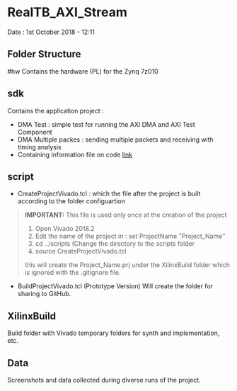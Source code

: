 # RealTB_AXI_Stream
Date : 1st October 2018 - 12:11

## Folder Structure
#hw
Contains the hardware (PL) for the Zynq 7z010

## sdk
Contains the application project :
- DMA Test : simple test for running the AXI DMA and AXI Test Component
- DMA Multiple packes : sending multiple packets and receiving with timing analysis
- Containing information file on code [link](sdk/ReadMe.md)
## script
- CreateProjectVivado.tcl : which the file after the project is built according to the folder configuartion

> **IMPORTANT:**
> This file is used only once at the creation of the project 
> 1) Open Vivado 2018.2
> 2) Edit the name of the project in :  set ProjectName "Project_Name"
> 3) cd ../scripts (Change the directory to the scripts folder
> 4) source CreateProjectVivado.tcl
>
> this will create the Project_Name.prj under the XilinxBuild folder which is ignored with the .gitignore file.

- BuildProjectVivado.tcl (Prototype Version)
Will create the folder for sharing to GitHub.

## XilinxBuild
Build folder with Vivado temporary folders for synth and implementation, etc. 

## Data
Screenshots and data collected during diverse runs of the project.
